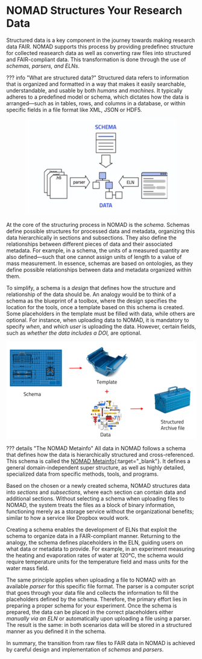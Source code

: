 # NOMAD Structures Your Research Data

Structured data is a key component in the journey towards making research data FAIR. NOMAD supports this process by providing predefinec structure for collected reasearch data as well as converting raw files into structured and FAIR-compliant data. This transformation is done through the use of *schemas, parsers, and ELNs*.

??? info "What are structured data?"
    Structured data refers to information that is organized and formatted in a way that makes it easily searchable, understandable, and usable by both *humans* and *machines*. It typically adheres to a predefined model or schema, which dictates how the data is arranged—such as in tables, rows, and columns in a database, or within specific fields in a file format like XML, JSON or HDF5.


<div style="text-align: center;">
    <img src="images/NOMAD_structuring_workflow.png" alt="NOMAD Structuring Workflow" width="400">
</div>


At the core of the structuring process in NOMAD is the *schema*. Schemas define possible structures for processed data and metadata, organizing this data hierarchically in sections and subsections. They also define the relationships between different pieces of data and their associated metadata. For example, in a schema, the units of a measured quantity are also defined—such that one cannot assign units of length to a value of mass measurement. In essence, schemas are based on ontologies, as they define possible relationships between data and metadata organized within them.

To simplify, a schema is a *design* that defines how the structure and relationship of the data should be. An analogy would be to think of a schema as the blueprint of a toolbox, where the design specifies the location for the tools, once a template based on this schema is created. Some placeholders in the template must be filled with data, while others are optional. For instance, when uploading data to NOMAD, it is mandatory to specify *when*, and *which user* is uploading the data. However, certain fields, such as *whether the data includes a DOI,* are optional.

<div style="text-align: center;">
    <img src="images/schema_template_toolbox_analogy.png" alt="Schema Template Toolbox Analogy" width="800">
</div>

??? details "The NOMAD Metainfo"
    All data in NOMAD follows a schema that defines how the data is hierarchically structured and cross-referenced. This schema is called the [NOMAD Metainfo](https://nomad-lab.eu/prod/v1/gui/analyze/metainfo){:target="_blank"}. It defines a general domain-independent super structure, as well as highly detailed, specialized data from specific methods, tools, and programs.

Based on the chosen or a newly created schema, NOMAD structures data into *sections* and *subsections*, where each section can contain data and additional sections. Without selecting a schema when uploading files to NOMAD, the system treats the files as a block of binary information, functioning merely as a storage service without the organizational benefits; similar to how a service like Dropbox would work.

Creating a schema enables the development of ELNs that exploit the schema to organize data in a FAIR-compliant manner. Returning to the analogy, the schema defines placeholders in the ELN, guiding users on what data or metadata to provide. For example, in an experiment measuring the heating and evaporation rates of water at 120°C, the schema would require temperature units for the temperature field and mass units for the water mass field.

The same principle applies when uploading a file to NOMAD with an available *parser* for this specific file format. The parser is a computer script that goes through your data file and collects the information to fill the placeholders defined by the schema. Therefore, the primary effort lies in preparing a proper schema for your experiment. Once the schema is prepared, the data can be placed in the correct placeholders either *manually via an ELN* or automatically upon uploading a file using a parser. The result is the same: in both scenarios data will be stored in a structured manner as you defined it in the schema.

In summary, the transition from raw files to FAIR data in NOMAD is achieved by careful design and implementation of *schemas* and *parsers*.